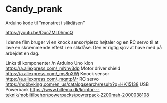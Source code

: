 # Candy_prank
Arduino kode til "monstret i slikdåsen"


https://youtu.be/DucZML0hmcQ

I denne film bruger vi en knock sensor/piezo højtaler og en RC servo til at lave en skræmmende effekt i en slikdåse. Den er rigtig sjov at have med på arbejdet en dag.

Links til komponenter /n
Arduino Uno klon https://a.aliexpress.com/_mNhv3dp
Motor driver shield https://a.aliexpress.com/_ms8pXWj
Knock sensor https://a.aliexpress.com/_mqntpMr
RC servo https://hobbyking.com/en_us/catalogsearch/result/?q=HK15138
USB Powerbank https://www.biltema.dk/kontor---teknik/mobiltilbehor/powerpacks/powerpack-2200mah-2000038108
